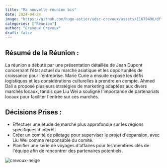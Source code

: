 ```yaml
---
title: "Ma nouvelle réunion bis"
date: 2024-04-24
image: "https://github.com/hugo-astier/udsc-crevoux/assets/11679496/dff74190-30fe-45a9-a8d6-9d3669b710f6"
categories: ["Réunion"]
author: "Crevoux Crevoux"
draft: false
---
```


## Résumé de la Réunion :
La réunion a débuté par une présentation détaillée de Jean Dupont concernant l'état actuel du marché asiatique et les opportunités de croissance pour l'entreprise. Marie Curie a ensuite exposé les défis logistiques et les considérations culturelles à prendre en compte. Ahmed Dali a proposé plusieurs stratégies de marketing adaptées aux divers marchés locaux, tandis que Liu Wei a souligné l'importance de partenariats locaux pour faciliter l'entrée sur ces marchés.

## Décisions Prises :

- Effectuer une étude de marché plus approfondie sur les régions spécifiques d'intérêt.
- Créer un comité de pilotage pour superviser le projet d'expansion, avec Liu Wei comme responsable du comité.
- Planifier une série de voyages d'affaires pour les membres clés de l'équipe afin de rencontrer des partenaires potentiels.

![crevoux-neige](https://github.com/hugo-astier/udsc-crevoux/assets/11679496/dff74190-30fe-45a9-a8d6-9d3669b710f6)
